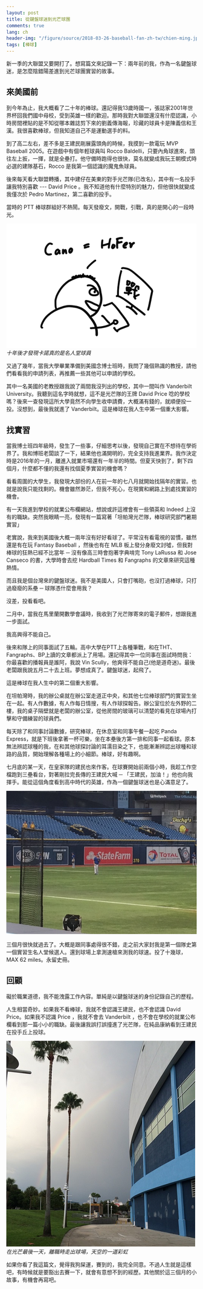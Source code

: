 ```yaml
---
layout: post
title: 從鍵盤球迷到光芒球團
comments: true
lang: ch
header-img: "/figure/source/2018-03-26-baseball-fan-zh-tw/chien-ming.jpg"
tags: [棒球]
---
```


新一季的大聯盟又要開打了。想寫篇文來記錄一下：兩年前的我，作為一名鍵盤球迷，是怎麼陰錯陽差進到光芒球團實習的故事。

## 來美國前

到今年為止，我大概看了二十年的棒球。還記得我13歲時國一，張誌家2001年世界杯回我們國中母校，受到英雄一樣的歡迎。那時我對大聯盟還沒有什麼認識，小時房間裡貼的是不知從哪本雜誌剪下來的劉義傳海報，珍藏的球員卡是陳義信和王漢。我很喜歡棒球，但我知道自己不是運動選手的料。

到了高二左右，差不多是王建民剛展露頭角的時候，我摸到一款電玩 MVP Baseball 2005。在遊戲中有個年輕球員叫 Rocco Baldelli，只要內角球進來，頭往左上扳，一揮，就是全壘打。他守備時跑得也很快，莫名就變成我玩王朝模式時必選的建隊基石，Rocco 是我第一個認識的魔鬼魚球員。

後來每天看大聯盟轉播，其中建仔在美東的對手光芒隊(已改名)，其中有一名投手讓我特別喜歡 --- David Price 。我不知道他有什麼特別的魅力，但他很快就變成我僅次於 Pedro Martinez，第二喜歡的投手。

當時的 PTT 棒球群組好不熱鬧。每天發廢文，開戰，引戰，真的是開心的一段時光。

![trolling-PTT-is-so-much-fun](/figure/source/2018-03-26-baseball-fan-zh-tw/trolling.png)
*十年後才發現卡諾真的是名人堂球員*

又過了幾年，當我大學畢業準備到美國念博士班時，我問了幾個熟識的教授，請他們看看我的申請列表，再推薦一些其他可以申請的學校。

其中一名美國的老教授跟我說了兩間我沒列出的學校，其中一間叫作 Vanderbilt University。我聽到這名字時就想，這不是光芒隊的王牌 David Price 唸的學校嗎？後來一查發現這所大學竟然不向學生收申請費，大概滿有錢的，就順便投一投。沒想到，最後我就進了 Vanderbilt。這是棒球在我人生中第一個重大影響。

## 找實習

當我博士班四年級時，發生了一些事，仔細思考以後，發現自己實在不想待在學術界了。我和博班老闆談了一下，結果他也滿開明的，完全支持我進業界。我作決定時是2016年的一月，離進入就業市場還有一年半的時間。但夏天快到了，剩下四個月，什麼都不懂的我還有找個夏季實習的機會嗎？

看看周圍的大學生，我發現大部份的人在前一年的七八月就開始找隔年的實習。也就是說我只能找剩的。機會雖然渺茫，但我不死心，在現實和網路上到處找實習的機會。

有一天我進到學校的就業公布欄網站，想說或許這裡會有一些領英和 Indeed 上沒有的職缺。突然我眼睛一亮，發現有一篇寫著「坦帕灣光芒隊，棒球研究部門暑期實習」

老實說，我來到美國後大概一兩年沒有好好看球了。平常沒有看電視的習慣，雖然還是有在玩 Fantasy Baseball ，然後也有在 MLB 板上發分身廢文討噓，但我對棒球的狂熱已經不比當年 ─ 沒有像高三時會抱著字典啃完 Tony LaRussa 和 Jose Canseco 的書，大學時會去挖 Hardball Times 和 Fangraphs 的文章來研究這種熱情。

而且我是個台灣來的鍵盤球迷。我不是美國人，只會打嘴砲，也沒打過棒球，只打過廢廢的系壘 ─ 球隊憑什麼會用我？

沒差，投看看吧。

二月中，當我在馬里蘭開數學會議時，我收到了光芒隊寄來的電子郵件，想跟我進一步面試。

我高興得不能自己。

後來和隊上的同事面試了五輪。高中大學在PTT上各種筆戰，和在THT、Fangraphs、BP上讀的文章都派上了用場。還記得其中一位同事在面試時問我：你最喜歡的播報員是誰阿，我說 Vin Scully，他爽得不能自己(他是道奇迷)。最後老闆跟我說五月二十去上班。夢想成真了。鍵盤球迷，起飛了。

這是棒球在我人生中的第二個重大影響。

在坦帕灣時，我的辦公桌就在辦公室走道正中央，和其他七位棒球部門的實習生坐在一起。有人作數據，有人作每日情搜，有人作球探報告。辦公室位於左外野的二樓，我的桌子隔壁就是老闆的辦公室，從他房間的玻璃可以清楚的看見在球場內打擊和守備練習的球員們。

每天除了和同事討論數據，研究棒球，在休息室和同事午餐一起吃 Panda Express，就是下班後拿著一杯可樂，坐在本壘後方第一排和同事一起看球。原本無法辨認球種的我，在和其他球探討論的耳濡目染之下，也能漸漸辨認出球種和球路的品質，開始理解各種場上的小細節。棒球，好有趣啊。

七月底的某一天，在皇家隊的建民也來作客。在球賽開始前兩個小時，我趁工作空檔跑到三壘看台，對著剛拉完長傳的王建民大喊 ─ 「王建民，加油！」他也向我揮手。能從這個角度看到高中時代的英雄，作為一個鍵盤球迷也是心滿意足了。

![chien-ming-long-toss](/figure/source/2018-03-26-baseball-fan-zh-tw/chien-ming.jpg)

三個月很快就過去了。大概是跟同事處得很不錯，走之前大家封我是第一個隊史第一個實習生名人堂候選人。還到球場上拿測速槍來測我的球速。投了十幾球，MAX 62 miles。永留史冊。

## 回顧

礙於職業道德，我不能洩露工作內容。單純是以鍵盤球迷的身份記錄自己的歷程。

人生相當奇妙。如果我不看棒球，我就不會認識王建民，也不會認識 David Price。如果我不認識 Price ，我就不會去 Vanderbilt ，也不會在學校的就業公布欄看到那一篇小小的職缺。最後讓我誤打誤撞進了光芒隊，在純品康納看到王建民在投手丘上投球。

![rainbow-on-walkout](/figure/source/2018-03-26-baseball-fan-zh-tw/rainbow.jpg)
*在光芒最後一天，離職時走出球場，天空的一道彩虹*

如果你看了我這篇文，覺得我狗屎運，賽到的，我完全同意。不過人生就是這樣吧，有時候就是要豁出去賽一下，就會有意想不到的經歷。其他關於這三個月的小故事，有機會再寫吧。
